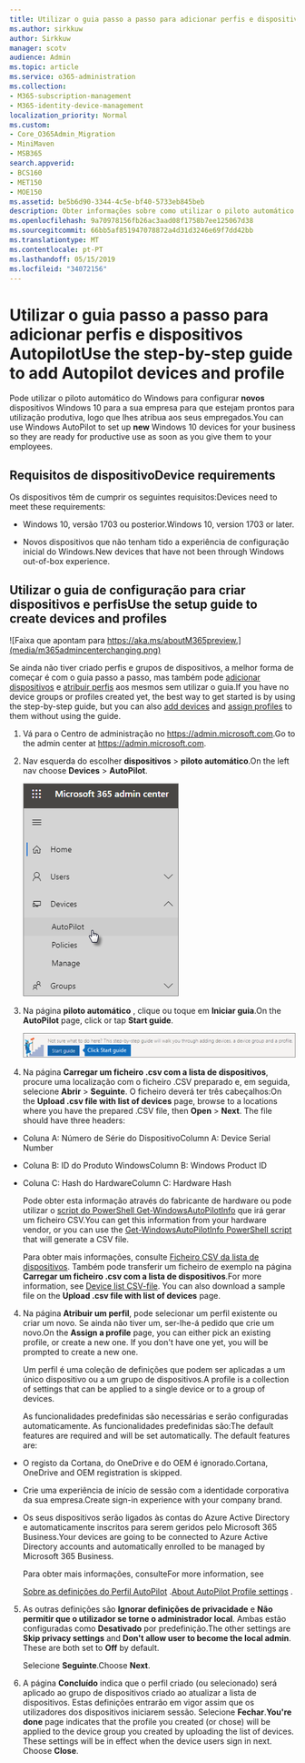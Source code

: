 ```yaml
---
title: Utilizar o guia passo a passo para adicionar perfis e dispositivos Autopilot
ms.author: sirkkuw
author: Sirkkuw
manager: scotv
audience: Admin
ms.topic: article
ms.service: o365-administration
ms.collection:
- M365-subscription-management
- M365-identity-device-management
localization_priority: Normal
ms.custom:
- Core_O365Admin_Migration
- MiniMaven
- MSB365
search.appverid:
- BCS160
- MET150
- MOE150
ms.assetid: be5b6d90-3344-4c5e-bf40-5733eb845beb
description: Obter informações sobre como utilizar o piloto automático do Windows para configurar novos dispositivos Windows 10 para a sua empresa.
ms.openlocfilehash: 9a70978156fb26ac3aad08f1758b7ee125067d38
ms.sourcegitcommit: 66bb5af851947078872a4d31d3246e69f7dd42bb
ms.translationtype: MT
ms.contentlocale: pt-PT
ms.lasthandoff: 05/15/2019
ms.locfileid: "34072156"
---
```

# <a name="use-the-step-by-step-guide-to-add-autopilot-devices-and-profile"></a><span data-ttu-id="86c97-103">Utilizar o guia passo a passo para adicionar perfis e dispositivos Autopilot</span><span class="sxs-lookup"><span data-stu-id="86c97-103">Use the step-by-step guide to add Autopilot devices and profile</span></span>

<span data-ttu-id="86c97-104">Pode utilizar o piloto automático do Windows para configurar **novos** dispositivos Windows 10 para a sua empresa para que estejam prontos para utilização produtiva, logo que lhes atribua aos seus empregados.</span><span class="sxs-lookup"><span data-stu-id="86c97-104">You can use Windows AutoPilot to set up **new** Windows 10 devices for your business so they are ready for productive use as soon as you give them to your employees.</span></span>
  
## <a name="device-requirements"></a><span data-ttu-id="86c97-105">Requisitos de dispositivo</span><span class="sxs-lookup"><span data-stu-id="86c97-105">Device requirements</span></span>

<span data-ttu-id="86c97-106">Os dispositivos têm de cumprir os seguintes requisitos:</span><span class="sxs-lookup"><span data-stu-id="86c97-106">Devices need to meet these requirements:</span></span>
  
- <span data-ttu-id="86c97-107">Windows 10, versão 1703 ou posterior.</span><span class="sxs-lookup"><span data-stu-id="86c97-107">Windows 10, version 1703 or later.</span></span>
    
- <span data-ttu-id="86c97-108">Novos dispositivos que não tenham tido a experiência de configuração inicial do Windows.</span><span class="sxs-lookup"><span data-stu-id="86c97-108">New devices that have not been through Windows out-of-box experience.</span></span>
    
## <a name="use-the-setup-guide-to-create-devices-and-profiles"></a><span data-ttu-id="86c97-109">Utilizar o guia de configuração para criar dispositivos e perfis</span><span class="sxs-lookup"><span data-stu-id="86c97-109">Use the setup guide to create devices and profiles</span></span>

![Faixa que apontam para https://aka.ms/aboutM365preview.](media/m365admincenterchanging.png)

<span data-ttu-id="86c97-111">Se ainda não tiver criado perfis e grupos de dispositivos, a melhor forma de começar é com o guia passo a passo, mas também pode [adicionar dispositivos](create-and-edit-autopilot-devices.md) e [atribuir perfis](create-and-edit-autopilot-profiles.md) aos mesmos sem utilizar o guia.</span><span class="sxs-lookup"><span data-stu-id="86c97-111">If you have no device groups or profiles created yet, the best way to get started is by using the step-by-step guide, but you can also [add devices](create-and-edit-autopilot-devices.md) and [assign profiles](create-and-edit-autopilot-profiles.md) to them without using the guide.</span></span> 
  
1. <span data-ttu-id="86c97-112">Vá para o Centro de administração no <a href="https://go.microsoft.com/fwlink/p/?linkid=837890" target="_blank">https://admin.microsoft.com</a>.</span><span class="sxs-lookup"><span data-stu-id="86c97-112">Go to the admin center at <a href="https://go.microsoft.com/fwlink/p/?linkid=837890" target="_blank">https://admin.microsoft.com</a>.</span></span>

2. <span data-ttu-id="86c97-113">Nav esquerda do escolher **dispositivos** \> **piloto automático**.</span><span class="sxs-lookup"><span data-stu-id="86c97-113">On the left nav choose **Devices** \> **AutoPilot**.</span></span>

    ![No Centro de administração seleccione os dispositivos e, em seguida, o piloto automático.](media/AutoPilot.png)
  
2. <span data-ttu-id="86c97-115">Na página **piloto automático** , clique ou toque em **Iniciar guia**.</span><span class="sxs-lookup"><span data-stu-id="86c97-115">On the **AutoPilot** page, click or tap **Start guide**.</span></span>
    
    ![Click Start guide for step-by-step instructions for Autopilot.](media/31662655-d1e6-437d-87ea-c0dec5da56f7.png)
  
3. <span data-ttu-id="86c97-p101">Na página **Carregar um ficheiro .csv com a lista de dispositivos**, procure uma localização com o ficheiro .CSV preparado e, em seguida, selecione **Abrir** \> **Seguinte**. O ficheiro deverá ter três cabeçalhos:</span><span class="sxs-lookup"><span data-stu-id="86c97-p101">On the **Upload .csv file with list of devices** page, browse to a locations where you have the prepared .CSV file, then **Open** \> **Next**. The file should have three headers:</span></span>
    
  - <span data-ttu-id="86c97-119">Coluna A: Número de Série do Dispositivo</span><span class="sxs-lookup"><span data-stu-id="86c97-119">Column A: Device Serial Number</span></span>
    
  - <span data-ttu-id="86c97-120">Coluna B: ID do Produto Windows</span><span class="sxs-lookup"><span data-stu-id="86c97-120">Column B: Windows Product ID</span></span>
    
  - <span data-ttu-id="86c97-121">Coluna C: Hash do Hardware</span><span class="sxs-lookup"><span data-stu-id="86c97-121">Column C: Hardware Hash</span></span>
    
    <span data-ttu-id="86c97-122">Pode obter esta informação através do fabricante de hardware ou pode utilizar o [script do PowerShell Get-WindowsAutoPilotInfo](https://www.powershellgallery.com/packages/Get-WindowsAutoPilotInfo) que irá gerar um ficheiro CSV.</span><span class="sxs-lookup"><span data-stu-id="86c97-122">You can get this information from your hardware vendor, or you can use the [Get-WindowsAutoPilotInfo PowerShell script](https://www.powershellgallery.com/packages/Get-WindowsAutoPilotInfo) that will generate a CSV file.</span></span> 
    
    <span data-ttu-id="86c97-p102">Para obter mais informações, consulte [Ficheiro CSV da lista de dispositivos](https://support.office.com/article/932e3676-2491-49f0-9177-d893d2f5276e). Também pode transferir um ficheiro de exemplo na página **Carregar um ficheiro .csv com a lista de dispositivos**.</span><span class="sxs-lookup"><span data-stu-id="86c97-p102">For more information, see [Device list CSV-file](https://support.office.com/article/932e3676-2491-49f0-9177-d893d2f5276e). You can also download a sample file on the **Upload .csv file with list of devices** page.</span></span> 
    
4. <span data-ttu-id="86c97-p103">Na página **Atribuir um perfil**, pode selecionar um perfil existente ou criar um novo. Se ainda não tiver um, ser-lhe-á pedido que crie um novo.</span><span class="sxs-lookup"><span data-stu-id="86c97-p103">On the **Assign a profile** page, you can either pick an existing profile, or create a new one. If you don't have one yet, you will be prompted to create a new one.</span></span> 
    
    <span data-ttu-id="86c97-127">Um perfil é uma coleção de definições que podem ser aplicadas a um único dispositivo ou a um grupo de dispositivos.</span><span class="sxs-lookup"><span data-stu-id="86c97-127">A profile is a collection of settings that can be applied to a single device or to a group of devices.</span></span>
    
    <span data-ttu-id="86c97-p104">As funcionalidades predefinidas são necessárias e serão configuradas automaticamente. As funcionalidades predefinidas são:</span><span class="sxs-lookup"><span data-stu-id="86c97-p104">The default features are required and will be set automatically. The default features are:</span></span>
    
  - <span data-ttu-id="86c97-130">O registo da Cortana, do OneDrive e do OEM é ignorado.</span><span class="sxs-lookup"><span data-stu-id="86c97-130">Cortana, OneDrive and OEM registration is skipped.</span></span>
    
  - <span data-ttu-id="86c97-131">Crie uma experiência de início de sessão com a identidade corporativa da sua empresa.</span><span class="sxs-lookup"><span data-stu-id="86c97-131">Create sign-in experience with your company brand.</span></span>
    
  - <span data-ttu-id="86c97-132">Os seus dispositivos serão ligados às contas do Azure Active Directory e automaticamente inscritos para serem geridos pelo Microsoft 365 Business.</span><span class="sxs-lookup"><span data-stu-id="86c97-132">Your devices are going to be connected to Azure Active Directory accounts and automatically enrolled to be managed by Microsoft 365 Business.</span></span>
    
    <span data-ttu-id="86c97-133">Para obter mais informações, consulte</span><span class="sxs-lookup"><span data-stu-id="86c97-133">For more information, see</span></span>
    
    <span data-ttu-id="86c97-134">[Sobre as definições do Perfil AutoPilot](autopilot-profile-settings.md) .</span><span class="sxs-lookup"><span data-stu-id="86c97-134">[About AutoPilot Profile settings](autopilot-profile-settings.md) .</span></span> 
    
5. <span data-ttu-id="86c97-135">As outras definições são **Ignorar definições de privacidade** e **Não permitir que o utilizador se torne o administrador local**. Ambas estão configuradas como **Desativado** por predefinição.</span><span class="sxs-lookup"><span data-stu-id="86c97-135">The other settings are **Skip privacy settings** and **Don't allow user to become the local admin**. These are both set to **Off** by default.</span></span> 
    
    <span data-ttu-id="86c97-136">Selecione **Seguinte**.</span><span class="sxs-lookup"><span data-stu-id="86c97-136">Choose **Next**.</span></span>
    
6. <span data-ttu-id="86c97-p105">A página **Concluído** indica que o perfil criado (ou selecionado) será aplicado ao grupo de dispositivos criado ao atualizar a lista de dispositivos. Estas definições entrarão em vigor assim que os utilizadores dos dispositivos iniciarem sessão. Selecione **Fechar**.</span><span class="sxs-lookup"><span data-stu-id="86c97-p105">**You're done** page indicates that the profile you created (or chose) will be applied to the device group you created by uploading the list of devices. These settings will be in effect when the device users sign in next. Choose **Close**.</span></span>
    